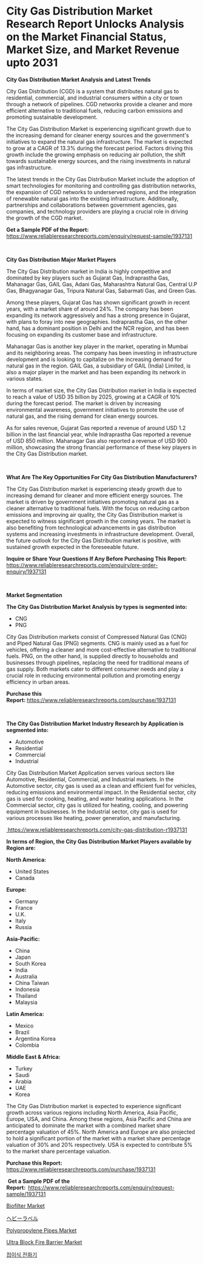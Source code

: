 <p><h1>City Gas Distribution Market Research Report Unlocks Analysis on the Market Financial Status, Market Size, and Market Revenue upto 2031</h1></p><p><strong>City Gas Distribution Market Analysis and Latest Trends</strong></p>
<p><p>City Gas Distribution (CGD) is a system that distributes natural gas to residential, commercial, and industrial consumers within a city or town through a network of pipelines. CGD networks provide a cleaner and more efficient alternative to traditional fuels, reducing carbon emissions and promoting sustainable development.</p><p>The City Gas Distribution Market is experiencing significant growth due to the increasing demand for cleaner energy sources and the government's initiatives to expand the natural gas infrastructure. The market is expected to grow at a CAGR of 13.3% during the forecast period. Factors driving this growth include the growing emphasis on reducing air pollution, the shift towards sustainable energy sources, and the rising investments in natural gas infrastructure.</p><p>The latest trends in the City Gas Distribution Market include the adoption of smart technologies for monitoring and controlling gas distribution networks, the expansion of CGD networks to underserved regions, and the integration of renewable natural gas into the existing infrastructure. Additionally, partnerships and collaborations between government agencies, gas companies, and technology providers are playing a crucial role in driving the growth of the CGD market.</p></p>
<p><strong>Get a Sample PDF of the Report:&nbsp;</strong> <a href="https://www.reliableresearchreports.com/enquiry/request-sample/1937131">https://www.reliableresearchreports.com/enquiry/request-sample/1937131</a></p>
<p>&nbsp;</p>
<p><strong>City Gas Distribution Major Market Players</strong></p>
<p><p>The City Gas Distribution market in India is highly competitive and dominated by key players such as Gujarat Gas, Indraprastha Gas, Mahanagar Gas, GAIL Gas, Adani Gas, Maharashtra Natural Gas, Central U.P Gas, Bhagyanagar Gas, Tripura Natural Gas, Sabarmati Gas, and Green Gas.</p><p>Among these players, Gujarat Gas has shown significant growth in recent years, with a market share of around 24%. The company has been expanding its network aggressively and has a strong presence in Gujarat, with plans to foray into new geographies. Indraprastha Gas, on the other hand, has a dominant position in Delhi and the NCR region, and has been focusing on expanding its customer base and infrastructure.</p><p>Mahanagar Gas is another key player in the market, operating in Mumbai and its neighboring areas. The company has been investing in infrastructure development and is looking to capitalize on the increasing demand for natural gas in the region. GAIL Gas, a subsidiary of GAIL (India) Limited, is also a major player in the market and has been expanding its network in various states.</p><p>In terms of market size, the City Gas Distribution market in India is expected to reach a value of USD 35 billion by 2025, growing at a CAGR of 10% during the forecast period. The market is driven by increasing environmental awareness, government initiatives to promote the use of natural gas, and the rising demand for clean energy sources.</p><p>As for sales revenue, Gujarat Gas reported a revenue of around USD 1.2 billion in the last financial year, while Indraprastha Gas reported a revenue of USD 850 million. Mahanagar Gas also reported a revenue of USD 900 million, showcasing the strong financial performance of these key players in the City Gas Distribution market.</p></p>
<p>&nbsp;</p>
<p><strong>What Are The Key Opportunities For City Gas Distribution Manufacturers?</strong></p>
<p><p>The City Gas Distribution market is experiencing steady growth due to increasing demand for cleaner and more efficient energy sources. The market is driven by government initiatives promoting natural gas as a cleaner alternative to traditional fuels. With the focus on reducing carbon emissions and improving air quality, the City Gas Distribution market is expected to witness significant growth in the coming years. The market is also benefiting from technological advancements in gas distribution systems and increasing investments in infrastructure development. Overall, the future outlook for the City Gas Distribution market is positive, with sustained growth expected in the foreseeable future.</p></p>
<p><strong>Inquire or Share Your Questions If Any Before Purchasing This Report:</strong> <a href="https://www.reliableresearchreports.com/enquiry/pre-order-enquiry/1937131">https://www.reliableresearchreports.com/enquiry/pre-order-enquiry/1937131</a></p>
<p>&nbsp;</p>
<p><strong>Market Segmentation</strong></p>
<p><strong>The City Gas Distribution Market Analysis by types is segmented into:</strong></p>
<p><ul><li>CNG</li><li>PNG</li></ul></p>
<p><p>City Gas Distribution markets consist of Compressed Natural Gas (CNG) and Piped Natural Gas (PNG) segments. CNG is mainly used as a fuel for vehicles, offering a cleaner and more cost-effective alternative to traditional fuels. PNG, on the other hand, is supplied directly to households and businesses through pipelines, replacing the need for traditional means of gas supply. Both markets cater to different consumer needs and play a crucial role in reducing environmental pollution and promoting energy efficiency in urban areas.</p></p>
<p><strong>Purchase this Report:&nbsp;</strong><a href="https://www.reliableresearchreports.com/purchase/1937131">https://www.reliableresearchreports.com/purchase/1937131</a></p>
<p>&nbsp;</p>
<p><strong>The City Gas Distribution Market Industry Research by Application is segmented into:</strong></p>
<p><ul><li>Automotive</li><li>Residential</li><li>Commercial</li><li>Industrial</li></ul></p>
<p><p>City Gas Distribution Market Application serves various sectors like Automotive, Residential, Commercial, and Industrial markets. In the Automotive sector, city gas is used as a clean and efficient fuel for vehicles, reducing emissions and environmental impact. In the Residential sector, city gas is used for cooking, heating, and water heating applications. In the Commercial sector, city gas is utilized for heating, cooling, and powering equipment in businesses. In the Industrial sector, city gas is used for various processes like heating, power generation, and manufacturing.</p></p>
<p><a href="https://www.reliableresearchreports.com/city-gas-distribution-r1937131">&nbsp;https://www.reliableresearchreports.com/city-gas-distribution-r1937131</a></p>
<p><strong>In terms of Region, the City Gas Distribution Market Players available by Region are:</strong></p>
<p>
    <p> <strong> North America: </strong>
        <ul>
            <li>United States</li>
            <li>Canada</li>
        </ul>
        </p> 
    <p> <strong> Europe: </strong>
        <ul>
            <li>Germany</li>
            <li>France</li>
            <li>U.K.</li>
            <li>Italy</li>
            <li>Russia</li>
        </ul>
        </p> 
    <p> <strong> Asia-Pacific: </strong>
        <ul>
            <li>China</li>
            <li>Japan</li>
            <li>South Korea</li>
            <li>India</li>
            <li>Australia</li>
            <li>China Taiwan</li>
            <li>Indonesia</li>
            <li>Thailand</li>
            <li>Malaysia</li>
        </ul>
        </p> 
    <p> <strong> Latin America: </strong>
        <ul>
            <li>Mexico</li>
            <li>Brazil</li>
            <li>Argentina Korea</li>
            <li>Colombia</li>
        </ul>
        </p> 
    <p> <strong> Middle East & Africa: </strong>
        <ul>
            <li>Turkey</li>
            <li>Saudi</li>
            <li>Arabia</li>
            <li>UAE</li>
            <li>Korea</li>
        </ul>
    </p>
    </p>
<p><p>The City Gas Distribution market is expected to experience significant growth across various regions including North America, Asia Pacific, Europe, USA, and China. Among these regions, Asia Pacific and China are anticipated to dominate the market with a combined market share percentage valuation of 45%. North America and Europe are also projected to hold a significant portion of the market with a market share percentage valuation of 30% and 20% respectively. USA is expected to contribute 5% to the market share percentage valuation.</p></p>
<p><strong>Purchase this Report: </strong><a href="https://www.reliableresearchreports.com/purchase/1937131">https://www.reliableresearchreports.com/purchase/1937131</a></p>
<p>&nbsp;<strong>Get a Sample PDF of the Report:&nbsp;&nbsp;</strong><a href="https://www.reliableresearchreports.com/enquiry/request-sample/1937131">https://www.reliableresearchreports.com/enquiry/request-sample/1937131</a></p>
<p><strong></strong></p>
<p><p><a href="https://github.com/yoshih12/Market-Research-Report-List-2/blob/main/biofilter-market.md">Biofilter Market</a></p><p><a href="https://github.com/hilmi-2a/Market-Research-Report-List-1/blob/main/105202527685.md">ヘビーラベル</a></p><p><a href="https://www.linkedin.com/pulse/polypropylene-pipes-market-size-examines-its-scope-primary-x5w4c?trackingId=rJj9vLNmAfPkuOEkvziXOw%3D%3D">Polypropylene Pipes Market</a></p><p><a href="https://issuu.com/reportprime-2/docs/ultra-block-fire-barrier-market-size-2030.pptx">Ultra Block Fire Barrier Market</a></p><p><a href="https://github.com/BrettWeberrt8767765/Market-Research-Report-List-1/blob/main/238233425272.md">접이식 전화기</a></p></p>
